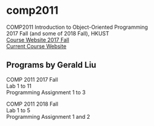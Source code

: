 # comp2011

COMP2011	Introduction to Object-Oriented Programming  
2017 Fall (and some of 2018 Fall), HKUST  
[Course Website 2017 Fall](https://course.cse.ust.hk/comp2011_2017F)  
[Current Course Website](https://course.cse.ust.hk/comp2011)

## Programs by Gerald Liu
COMP 2011 2017 Fall  
Lab 1 to 11  
Programming Assignment 1 to 3

COMP 2011 2018 Fall  
Lab 1 to 5  
Programming Assignment 1 and 2
